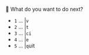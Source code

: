 🚀 What do you want to do next?

- `1` ... |`v`
- `2` ... |`t`
- `3` ... |`ci`
- `4` ... |`e`
- `5` ... |`q`uit
